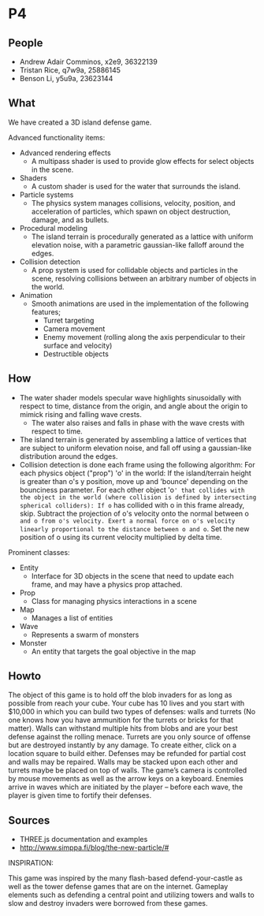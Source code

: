 # P4
## People
* Andrew Adair Comminos, x2e9, 36322139
* Tristan Rice, q7w9a, 25886145
* Benson Li, y5u9a, 23623144

## What

We have created a 3D island defense game.

Advanced functionality items:

- Advanced rendering effects
    - A multipass shader is used to provide glow effects for select objects in the scene.
- Shaders
    - A custom shader is used for the water that surrounds the island.
- Particle systems
    - The physics system manages collisions, velocity, position, and acceleration of particles, which spawn on object destruction, damage, and as bullets.
- Procedural modeling
    - The island terrain is procedurally generated as a lattice with uniform elevation noise, with a parametric gaussian-like falloff around the edges.
- Collision detection
    - A prop system is used for collidable objects and particles in the scene, resolving collisions between an arbitrary number of objects in the world.
- Animation
    - Smooth animations are used in the implementation of the following features;
        - Turret targeting
        - Camera movement
        - Enemy movement (rolling along the axis perpendicular to their surface and velocity)
        - Destructible objects

## How

- The water shader models specular wave highlights sinusoidally with respect to time, distance from the origin, and angle about the origin to mimick rising and falling wave crests.
    - The water also raises and falls in phase with the wave crests with respect to time.
- The island terrain is generated by assembling a lattice of vertices that are subject to uniform elevation noise, and fall off using a gaussian-like distribution around the edges.
- Collision detection is done each frame using the following algorithm:
    For each physics object ("prop") 'o' in the world:
        If the island/terrain height is greater than o's y position, move up and 'bounce' depending on the bounciness parameter.
        For each other object 'o`' that collides with the object in the world (where collision is defined by intersecting spherical colliders):
            If o` has collided with o in this frame already, skip.
            Subtract the projection of o's velocity onto the normal between o` and o from o's velocity.
            Exert a normal force on o's velocity linearly proportional to the distance between o and o`.
        Set the new position of o using its current velocity multiplied by delta time.

Prominent classes:

- Entity
    - Interface for 3D objects in the scene that need to update each frame, and may have a physics prop attached.
- Prop
    - Class for managing physics interactions in a scene
- Map
    - Manages a list of entities
- Wave
    - Represents a swarm of monsters
- Monster
    - An entity that targets the goal objective in the map

## Howto

The object of this game is to hold off the blob invaders for as long as possible from reach your cube. 
Your cube has 10 lives and you start with $10,000 in which you can build two types of defenses: walls and turrets (No one knows how you have ammunition for the turrets or bricks for that matter). 
Walls can withstand multiple hits from blobs and are your best defense against the rolling menace. Turrets are you only source of offense but are destroyed instantly by any damage. To create either, click on a location square to build either. Defenses may be refunded for partial cost and walls may be repaired. Walls may be stacked upon each other and turrets maybe be placed on top of walls.
The game’s camera is controlled by mouse movements as well as the arrow keys on a keyboard. 
Enemies arrive in waves which are initiated by the player – before each wave, the player is given time to fortify their defenses. 

## Sources

* THREE.js documentation and examples
* http://www.simppa.fi/blog/the-new-particle/# 

INSPIRATION:

This game was inspired by the many flash-based defend-your-castle as well as the tower defense games that are on the internet. Gameplay elements such as defending a central point and utilizing towers and walls to slow and destroy invaders were borrowed from these games.
